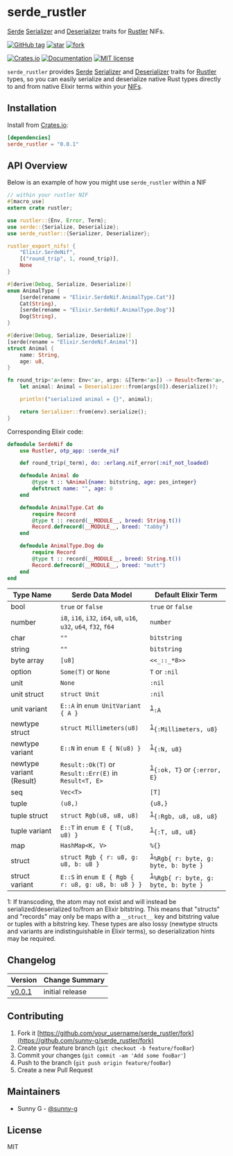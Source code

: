 # serde_rustler

[Serde](https://serde.rs) [Serializer]() and [Deserializer]() traits for [Rustler](https://github.com/rusterlium/rustler) NIFs.

[![GitHub tag](https://img.shields.io/github/tag/Naereen/StrapDown.js.svg)](https://GitHub.com/Naereen/StrapDown.js/tags/)
[![star](http://githubbadges.com/star.svg?user=sunny-g&repo=serde_rustler&style=default)](https://github.com/sunny-g/serde_rustler)
[![fork](http://githubbadges.com/fork.svg?user=sunny-g&repo=serde_rustler&style=default)](https://github.com/sunny-g/serde_rustler/fork)
<!-- [![Build Status](https://semaphoreci.com/api/v1/sunny-g/xdr/branches/master/badge.svg)](https://semaphoreci.com/sunny-g/xdr) -->
[![Crates.io](https://img.shields.io/crates/v/serde_rustler.svg)](https://crates.io/crates/serde_rustler)
[![Documentation](https://docs.rs/serde_rustler/badge.svg)](https://docs.rs/serde_rustler)
[![MIT license](https://img.shields.io/badge/License-MIT-blue.svg)](https://lbesson.mit-license.org/)

`serde_rustler` provides [Serde](https://serde.rs) [Serializer]() and [Deserializer]() traits for [Rustler](https://github.com/rusterlium/rustler) types, so you can easily serialize and deserialize native Rust types directly to and from native Elixir terms within your [NIFs]().

## Installation

Install from [Crates.io](https://crates.io/crates/serde_rustler):

```toml
[dependencies]
serde_rustler = "0.0.1"
```

## API Overview

Below is an example of how you might use `serde_rustler` within a NIF

```rust
// within your rustler NIF
#[macro_use]
extern crate rustler;

use rustler::{Env, Error, Term};
use serde::{Serialize, Deserialize};
use serde_rustler::{Serializer, Deserializer};

rustler_export_nifs! {
    "Elixir.SerdeNif",
    [("round_trip", 1, round_trip)],
    None
}

#[derive(Debug, Serialize, Deserialize)]
enum AnimalType {
    [serde(rename = "Elixir.SerdeNif.AnimalType.Cat")]
    Cat(String),
    [serde(rename = "Elixir.SerdeNif.AnimalType.Dog")]
    Dog(String),
}

#[derive(Debug, Serialize, Deserialize)]
[serde(rename = "Elixir.SerdeNif.Animal")]
struct Animal {
    name: String,
    age: u8,
}

fn round_trip<'a>(env: Env<'a>, args: &[Term<'a>]) -> Result<Term<'a>, Error> {
    let animal: Animal = Deserializer::from(args[0]).deserialize()?;

    println!("serialized animal = {}", animal);

    return Serializer::from(env).serialize();
}
```

Corresponding Elixir code:

```elixir
defmodule SerdeNif do
    use Rustler, otp_app: :serde_nif

    def round_trip(_term), do: :erlang.nif_error(:nif_not_loaded)

    defmodule Animal do
        @type t :: %Animal{name: bitstring, age: pos_integer}
        defstruct name: "", age: 0
    end

    defmodule AnimalType.Cat do
        require Record
        @type t :: record(__MODULE__, breed: String.t())
        Record.defrecord(__MODULE__, breed: "tabby")
    end

    defmodule AnimalType.Dog do
        require Record
        @type t :: record(__MODULE__, breed: String.t())
        Record.defrecord(__MODULE__, breed: "mutt")
    end
end
```

| Type Name | Serde Data Model | Default Elixir Term |
|-----------|------------------|---------------------|
| bool | `true` or `false` | `true` or `false` |
| number | `i8`, `i16`, `i32`, `i64`, `u8`, `u16`, `u32`, `u64`, `f32`, `f64` | `number` |
| char | `""` | `bitstring` |
| string | `""` | `bitstring` |
| byte array | `[u8]` | `<<_::_*8>>` |
| option | `Some(T)` or `None` | `T` or `:nil` |
| unit | `None` | `:nil` |
| unit struct | `struct Unit` | `:nil` |
| unit variant | `E::A` in `enum UnitVariant { A }` | <sup>[1](#lossy)</sup>`:A` |
| newtype struct | `struct Millimeters(u8)` | <sup>[1](#lossy)</sup>`{:Millimeters, u8}` |
| newtype variant | `E::N` in `enum E { N(u8) }` | <sup>[1](#lossy)</sup>`{:N, u8}` |
| newtype variant (Result) | `Result::Ok(T)` or `Result::Err(E)` in `Result<T, E>` | <sup>[1](#lossy)</sup>`{:ok, T}` or `{:error, E}` |
| seq | `Vec<T>` | `[T]` |
| tuple | `(u8,)` | `{u8,}` |
| tuple struct | `struct Rgb(u8, u8, u8)` | <sup>[1](#lossy)</sup>`{:Rgb, u8, u8, u8}` |
| tuple variant | `E::T` in `enum E { T(u8, u8) }` | <sup>[1](#lossy)</sup>`{:T, u8, u8}` |
| map | `HashMap<K, V>` | `%{}` |
| struct | `struct Rgb { r: u8, g: u8, b: u8 }` | <sup>[1](#lossy)</sup>`%Rgb{ r: byte, g: byte, b: byte }` |
| struct variant | `E::S` in `enum E { Rgb { r: u8, g: u8, b: u8 } }` | <sup>[1](#lossy)</sup>`%Rgb{ r: byte, g: byte, b: byte }` |

<a name="lossy">1</a>: If transcoding, the atom may not exist and will instead be serialized/deserialized to/from an Elixir bitstring. This means that "structs" and "records" may only be maps with a `__struct__` key and bitstring value or tuples with a bitstring key. These types are also lossy (newtype structs and variants are indistinguishable in Elixir terms), so deserialization hints may be required.

## Changelog

| Version | Change Summary |
| ------- | ---------------|
| [v0.0.1](https://crates.io/crates/serde_rustler/0.0.1) | initial release |

## Contributing

1. Fork it [https://github.com/your_username/serde_rustler/fork](https://github.com/sunny-g/serde_rustler/fork)
2. Create your feature branch (`git checkout -b feature/fooBar`)
3. Commit your changes (`git commit -am 'Add some fooBar'`)
4. Push to the branch (`git push origin feature/fooBar`)
5. Create a new Pull Request

## Maintainers

- Sunny G - [@sunny-g](https://github.com/sunny-g)

<!-- ## Contributors -->

## License

MIT
